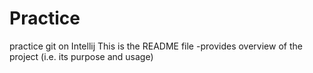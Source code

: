 # Practice
practice git on Intellij
This is the README file 
-provides overview of the project (i.e. its purpose and usage)


